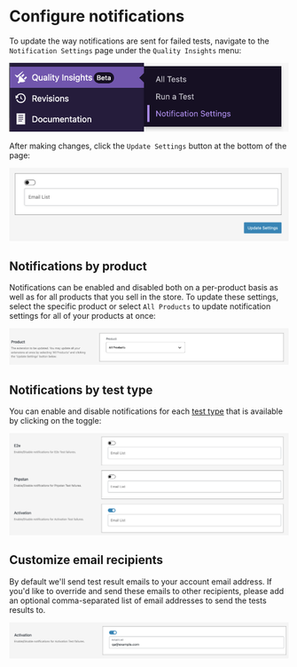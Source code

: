 # Configure notifications

To update the way notifications are sent for failed tests, navigate to the `Notification Settings` page under the `Quality Insights` menu:

![notification-settings-menu](_media/notification-settings-menu.png)

After making changes, click the `Update Settings` button at the bottom of the page:

![update-settings-button](_media/update-settings-button.png)

## Notifications by product

Notifications can be enabled and disabled both on a per-product basis as well as for all products that you sell in the store. To update these settings, select the specific product or select `All Products` to update notification settings for all of your products at once:

![notification-product-updates](_media/notification-product-updates.png)

## Notifications by test type

You can enable and disable notifications for each [test type](../test-types.md) that is available by clicking on the toggle:

![test-notification-settings](_media/test-notification-settings.png)

## Customize email recipients

By default we'll send test result emails to your account email address. If you'd like to override and send these emails to other recipients, please add an optional comma-separated list of email addresses to send the tests results to.

![custom-email-list](_media/custom-email-list.png)
